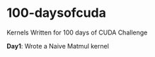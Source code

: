 # 100-daysofcuda
 Kernels Written for 100 days of CUDA Challenge

**Day1**: Wrote a Naive Matmul kernel
